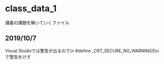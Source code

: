 # class_data_1
講義の課題を解いていくファイル

## 2019/10/7
Visual Studioでは警告が出るので\n
#define _CRT_SECURE_NO_WARNINGS\n
で警告をけす
